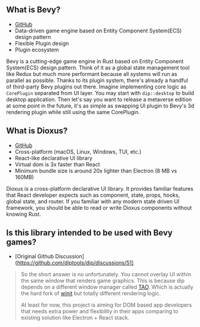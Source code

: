 ## What is Bevy?

- [GitHub](https://github.com/bevyengine/bevy)
- Data-driven game engine based on Entity Component System(ECS) design pattern
- Flexible Plugin design
- Plugin ecosystem

Bevy is a cutting-edge game engine in Rust based on Entity Component System(ECS) design pattern. Think of it as a global state management tool like Redux but much more performant because all systems will run as parallel as possible. Thanks to its plugin system, there's already a handful of third-party Bevy plugins out there. Imagine implementing core logic as `CorePlugin` separated from UI layer. You may start with `dip::desktop` to build desktop application. Then let's say you want to release a metaverse edition at some point in the future, it's as simple as swapping UI plugin to Bevy's 3d rendering plugin while still using the same CorePlugin.

## What is Dioxus?

- [GitHub](https://github.com/DioxusLabs/dioxus)
- Cross-platform (macOS, Linux, Windows, TUI, etc.)
- React-like declarative UI library
- Virtual dom is 3x faster than React
- Minimum bundle size is around 20x lighter than Electron (8 MB vs 160MB)

Dioxus is a cross-platform declarative UI library. It provides familiar features that React developer expects such as component, state, props, hooks, global state, and router. If you familiar with any modern state driven UI framework, you should be able to read or write Dioxus components without knowing Rust. 

## Is this library intended to be used with Bevy games?
- [Original Github Discussion](https://github.com/diptools/dip/discussions/51]

>So the short answer is no unfortunately. You cannot overlay UI within the same window that renders game graphics. This is because dip depends on a different window manager called [TAO](https://github.com/tauri-apps/tao). Which is actually the hard fork of [winit](https://github.com/rust-windowing/winit) but totally different rendering logic. 
> 
>At least for now, this project is aiming for DOM based app developers that needs extra power and flexibility in their apps comparing to existing solution like Electron + React stack.
